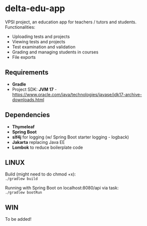 # delta-edu-app
VPSI project, an education app for teachers / tutors and students.
Functionalities:
- Uploading tests and projects
- Viewing tests and projects
- Test examination and validation
- Grading and managing students in courses
- File exports

## Requirements
- **Gradle**
- Project SDK: **JVM 17** - https://www.oracle.com/java/technologies/javase/jdk17-archive-downloads.html

## Dependencies
- **Thymeleaf**
- **Spring Boot**
- **slf4j** for logging (w/ Spring Boot starter logging - logback)
- **Jakarta** replacing Java EE
- **Lombok** to reduce boilerplate code

## LINUX
Build (might need to do chmod +x):\
`./gradlew build`

Running with Spring Boot on localhost:8080/api via task:\
`./gradlew bootRun`

## WIN
To be added!